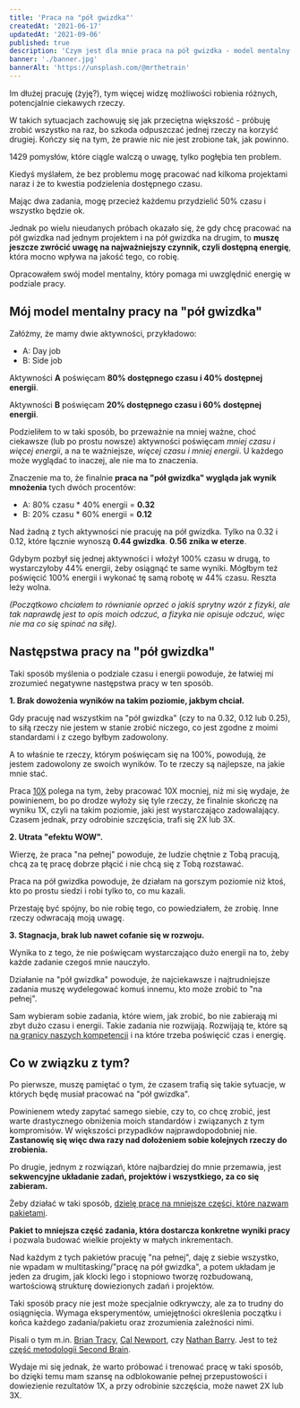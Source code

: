 ```yaml
---
title: 'Praca na "pół gwizdka"'
createdAt: '2021-06-17'
updatedAt: '2021-09-06'
published: true
description: 'Czym jest dla mnie praca na pół gwizdka - model mentalny.'
banner: './banner.jpg'
bannerAlt: 'https://unsplash.com/@mrthetrain'
---
```


Im dłużej pracuję (żyję?), tym więcej widzę możliwości robienia różnych, potencjalnie ciekawych rzeczy.

W takich sytuacjach zachowuję się jak przeciętna większość - próbuję zrobić wszystko na raz, bo szkoda odpuszczać jednej rzeczy na korzyść drugiej. Kończy się na tym, że prawie nic nie jest zrobione tak, jak powinno.

1429 pomysłów, które ciągle walczą o uwagę, tylko pogłębia ten problem.

Kiedyś myślałem, że bez problemu mogę pracować nad kilkoma projektami naraz i że to kwestia podzielenia dostępnego czasu.

Mając dwa zadania, mogę przecież każdemu przydzielić 50% czasu i wszystko będzie ok.

Jednak po wielu nieudanych próbach okazało się, że gdy chcę pracować na pół gwizdka nad jednym projektem i na pół gwizdka na drugim, to **muszę jeszcze zwrócić uwagę na najważniejszy czynnik, czyli dostępną energię**, która mocno wpływa na jakość tego, co robię.

Opracowałem swój model mentalny, który pomaga mi uwzględnić energię w podziale pracy.

## Mój model mentalny pracy na "pół gwizdka"

Załóżmy, że mamy dwie aktywności, przykładowo:

- A: Day job
- B: Side job

Aktywności **A** poświęcam **80% dostępnego czasu i 40% dostępnej energii**.

Aktywności **B** poświęcam **20% dostępnego czasu i 60% dostępnej energii**.

Podzieliłem to w taki sposób, bo przeważnie na mniej ważne, choć ciekawsze (lub po prostu nowsze) aktywności poświęcam *mniej czasu i więcej energii*, a na te ważniejsze, *więcej czasu i mniej energii*. U każdego może wyglądać to inaczej, ale nie ma to znaczenia.

Znaczenie ma to, że finalnie **praca na "pół gwizdka" wygląda jak wynik mnożenia** tych dwóch procentów:

- A: 80% czasu * 40% energii = **0.32**
- B: 20% czasu * 60% energii = **0.12**

Nad żadną z tych aktywności nie pracuję na pół gwizdka. Tylko na 0.32 i 0.12, które łącznie wynoszą **0.44 gwizdka**. **0.56 znika w eterze**.

Gdybym pozbył się jednej aktywności i włożył 100% czasu w drugą, to wystarczyłoby 44% energii, żeby osiągnąć te same wyniki. Mógłbym też poświęcić 100% energii i wykonać tę samą robotę w 44% czasu. Reszta leży wolna.

*(Początkowo chciałem to równianie oprzeć o jakiś sprytny wzór z fizyki, ale tak naprawdę jest to opis moich odczuć, a fizyka nie opisuje odczuć, więc nie ma co się spinać na siłę).*

## Następstwa pracy na "pół gwizdka"

Taki sposób myślenia o podziale czasu i energii powoduje, że łatwiej mi zrozumieć negatywne następstwa pracy w ten sposób.

**1. Brak dowożenia wyników na takim poziomie, jakbym chciał.**

Gdy pracuję nad wszystkim na "pół gwizdka" (czy to na 0.32, 0.12 lub 0.25), to siłą rzeczy nie jestem w stanie zrobić niczego, co jest zgodne z moimi standardami i z czego byłbym zadowolony.

A to właśnie te rzeczy, którym poświęcam się na 100%, powodują, że jestem zadowolony ze swoich wyników. To te rzeczy są najlepsze, na jakie mnie stać.

Praca [10X](https://www.goodreads.com/book/show/10339170-the-10x-rule) polega na tym, żeby pracować 10X mocniej, niż mi się wydaje, że powinienem, bo po drodze wyłoży się tyle rzeczy, że finalnie skończę na wyniku 1X, czyli na takim poziomie, jaki jest wystarczająco zadowalający. Czasem jednak, przy odrobinie szczęścia, trafi się 2X lub 3X.

**2. Utrata "efektu WOW".**

Wierzę, że praca "na pełnej" powoduje, że ludzie chętnie z Tobą pracują, chcą za tę pracę dobrze płącić i nie chcą się z Tobą rozstawać.

Praca na pół gwizdka powoduje, że działam na gorszym poziomie niż ktoś, kto po prostu siedzi i robi tylko to, co mu kazali.

Przestaję być spójny, bo nie robię tego, co powiedziałem, że zrobię. Inne rzeczy odwracają moją uwagę.

**3. Stagnacja, brak lub nawet cofanie się w rozwoju.**

Wynika to z tego, że nie poświęcam wystarczająco dużo energii na to, żeby każde zadanie czegoś mnie nauczyło.

Działanie na "pół gwizdka" powoduje, że najciekawsze i najtrudniejsze zadania muszę wydelegować komuś innemu, kto może zrobić to "na pełnej".

Sam wybieram sobie zadania, które wiem, jak zrobić, bo nie zabierają mi zbyt dużo czasu i energii. Takie zadania nie rozwijają. Rozwijają te, które są [na granicy naszych kompetencji](https://skutecznyprogramista.pl/trudne-zadania/) i na które trzeba poświęcić czas i energię.

## Co w związku z tym?

Po pierwsze, muszę pamiętać o tym, że czasem trafią się takie sytuacje, w których będę musiał pracować na "pół gwizdka".

Powinienem wtedy zapytać samego siebie, czy to, co chcę zrobić, jest warte drastycznego obniżenia moich standardów i związanych z tym kompromisów. W większości przypadków najprawdopodobniej nie. **Zastanowię się więc dwa razy nad dołożeniem sobie kolejnych rzeczy do zrobienia.**

Po drugie, jednym z rozwiązań, które najbardziej do mnie przemawia, jest **sekwencyjne układanie zadań, projektów i wszystkiego, za co się zabieram.**

Żeby działać w taki sposób, [dzielę pracę na mniejsze części, które nazwam pakietami](/pakiety/).

**Pakiet to mniejsza część zadania, która dostarcza konkretne wyniki pracy** i pozwala budować wielkie projekty w małych inkrementach.

Nad każdym z tych pakietów pracuję "na pełnej", daję z siebie wszystko, nie wpadam w multitasking/"pracę na pół gwizdka", a potem układam je jeden za drugim, jak klocki lego i stopniowo tworzę rozbudowaną, wartościową strukturę dowiezionych zadań i projektów.

Taki sposób pracy nie jest może specjalnie odkrywczy, ale za to trudny do osiągnięcia. Wymaga eksperymentów, umiejętności określenia początku i końca każdego zadania/pakietu oraz zrozumienia zależności nimi.

Pisali o tym m.in. [Brian Tracy](https://www.goodreads.com/book/show/95887.Eat_That_Frog_), [Cal Newport](https://www.goodreads.com/book/show/25744928-deep-work), czy [Nathan Barry](https://nathanbarry.com/seasons/). Jest to też [część metodologii Second Brain](https://ramses.blog/intermediate-packets/).

Wydaje mi się jednak, że warto próbować i trenować pracę w taki sposób, bo dzięki temu mam szansę na odblokowanie pełnej przepustowości i dowiezienie rezultatów 1X, a przy odrobinie szczęścia, może nawet 2X lub 3X.
